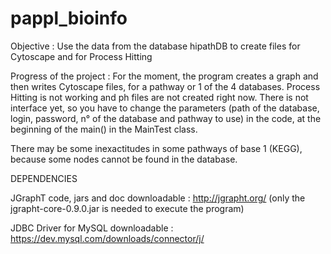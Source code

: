 pappl_bioinfo
=============
Objective : Use the data from the database hipathDB to create files for Cytoscape and for Process Hitting

Progress of the project :
For the moment, the program creates a graph and then writes Cytoscape files, for a pathway or 1 of the 4 databases.
Process Hitting is not working and ph files are not created right now.
There is not interface yet, so you have to change the parameters (path of the database, login, password, n° of the database and pathway to use) in the code, at the beginning of the main() in the MainTest class.

There may be some inexactitudes in some pathways of base 1 (KEGG), because some nodes cannot be found in the database.

DEPENDENCIES

JGraphT
code, jars and doc downloadable : http://jgrapht.org/
(only the jgrapht-core-0.9.0.jar is needed to execute the program)

JDBC Driver for MySQL
downloadable : https://dev.mysql.com/downloads/connector/j/